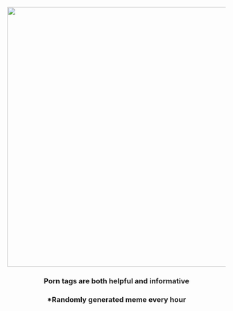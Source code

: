 <p align="center">
        <img src="https://i.redd.it/2bxrhwg7cq891.png" width="600" height="600">
        </p>
        <h3 align="center">Porn tags are both helpful and informative</h3>
        <h3 align="center">*Randomly generated meme every hour</h3>
    